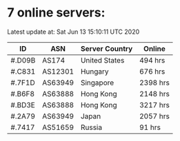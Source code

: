 # 7 online servers:

Latest update at: Sat Jun 13 15:10:11 UTC 2020

| ID | ASN | Server Country | Online |
| -- | --- | -------------- | ------ |
| #.D09B | AS174 | United States | 494 hrs |
| #.C831 | AS12301 | Hungary | 676 hrs |
| #.7F1D | AS63949 | Singapore | 2398 hrs |
| #.B6F8 | AS63888 | Hong Kong | 2148 hrs |
| #.BD3E | AS63888 | Hong Kong | 3217 hrs |
| #.2A79 | AS63949 | Japan | 2057 hrs |
| #.7417 | AS51659 | Russia | 91 hrs |

